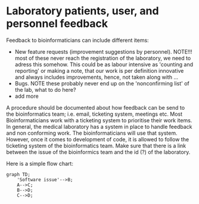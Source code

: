 # Laboratory patients, user, and personnel feedback

Feedback to bioinformaticians can include different items:

- New feature requests (improvement suggestions by personnel). NOTE!!! most of these never reach the registration of the laboratory, we need to adress this somehow. This could be as labour intensive as 'counting and reporting' or making a note, that our work is per definition innovative and always includes improvements, hence, not taken along with ...
- Bugs. NOTE these probably never end up on the 'nonconfirming list' of the lab, what to do here?
- add more

A procedure should be documented about how feedback can be send to the bioinformatics team; i.e. email, ticketing system, meetings etc.
Most Bioinformaticians work with a ticketing system to prioritise their work items.
In general, the medical laboratory has a system in place to handle feedback and non conforming work. The bioinformaticians will use that system. However, once it comes to development of code, it is allowed to follow the ticketing system of the bioinformatics team. Make sure that there is a link between the issue of the bioinformics team and the id (?) of the laboratory.

Here is a simple flow chart:

```mermaid
graph TD;
    'Software issue'-->B;
    A-->C;
    B-->D;
    C-->D;
```

